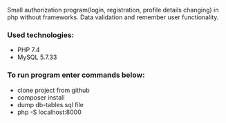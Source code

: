 Small authorization program(login, registration, profile details changing) in php without frameworks.
Data validation and remember user functionality.

### Used technologies:
- PHP 7.4
- MySQL 5.7.33

### To run program enter commands below:
- clone project from github
- composer install
- dump db-tables.sql file
- php -S localhost:8000
